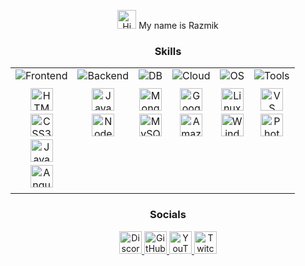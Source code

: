 <div align="center">

  <p>
    <img src="https://user-images.githubusercontent.com/18350557/176309783-0785949b-9127-417c-8b55-ab5a4333674e.gif" width="30" alt="Hi there!" />
    My name is Razmik
  </p>

  <h3>Skills</h3>

  <table width="100%">
    <tr>
      <td valign="top" align="center">
        <img src="https://img.shields.io/badge/-Frontend-brightgreen?style=for-the-badge&labelColor=black&color=brightgreen&link=https://example.com" alt="Frontend" style="margin-bottom: 10px;"> <br>
        <a href="https://developer.mozilla.org/en-US/docs/Glossary/HTML5" target="_blank" rel="noopener noreferrer"><img src="https://raw.githubusercontent.com/danielcranney/readme-generator/main/public/icons/skills/html5-colored.svg" width="36" height="36" alt="HTML5" style="margin-bottom: 5px;" /></a><br>
        <a href="https://www.w3.org/TR/CSS/#css" target="_blank" rel="noopener noreferrer"><img src="https://raw.githubusercontent.com/danielcranney/readme-generator/main/public/icons/skills/css3-colored.svg" width="36" height="36" alt="CSS3" style="margin-bottom: 5px;" /></a><br>
        <a href="https://developer.mozilla.org/en-US/docs/Web/JavaScript" target="_blank" rel="noopener noreferrer"><img src="https://raw.githubusercontent.com/danielcranney/readme-generator/main/public/icons/skills/javascript-colored.svg" width="36" height="36" alt="JavaScript" style="margin-bottom: 5px;" /></a><br>
        <a href="https://angular.io/" target="_blank" rel="noopener noreferrer"><img src="https://raw.githubusercontent.com/danielcranney/readme-generator/main/public/icons/skills/angularjs-colored.svg" width="36" height="36" alt="Angular" style="margin-bottom: 5px;" /></a><br>
      </td>
      <td valign="top" align="center">
        <img src="https://img.shields.io/badge/-Backend-blue?style=for-the-badge&labelColor=black&color=blue&link=https://example.com" alt="Backend" style="margin-bottom: 10px;"> <br>
        <a href="https://www.oracle.com/java/" target="_blank" rel="noopener noreferrer"><img src="https://raw.githubusercontent.com/danielcranney/readme-generator/main/public/icons/skills/java-colored.svg" width="36" height="36" alt="Java" style="margin-bottom: 5px;" /></a><br>
        <a href="https://nodejs.org/en/" target="_blank" rel="noopener noreferrer"><img src="https://raw.githubusercontent.com/danielcranney/readme-generator/main/public/icons/skills/nodejs-colored.svg" width="36" height="36" alt="NodeJS" style="margin-bottom: 5px;" /></a><br>
      </td>
      <td valign="top" align="center">
       <img src="https://img.shields.io/badge/-DB-9cf?style=for-the-badge&labelColor=black&color=9cf&link=https://example.com" alt="DB" style="margin-bottom: 10px;"> <br>
        <a href="https://www.mongodb.com/" target="_blank" rel="noopener noreferrer"><img src="https://raw.githubusercontent.com/danielcranney/readme-generator/main/public/icons/skills/mongodb-colored.svg" width="36" height="36" alt="MongoDB" style="margin-bottom: 5px;" /></a><br>
        <a href="https://www.mysql.com/" target="_blank" rel="noopener noreferrer"><img src="https://raw.githubusercontent.com/danielcranney/readme-generator/main/public/icons/skills/mysql-colored.svg" width="36" height="36" alt="MySQL" style="margin-bottom: 5px;" /></a><br>
      </td>
      <td valign="top" align="center">
        <img src="https://img.shields.io/badge/-Cloud-orange?style=for-the-badge&labelColor=black&color=orange&link=https://example.com" alt="Cloud" style="margin-bottom: 10px;"> <br>
        <a href="https://cloud.google.com/" target="_blank" rel="noopener noreferrer"><img src="https://raw.githubusercontent.com/danielcranney/readme-generator/main/public/icons/skills/googlecloud-colored.svg" width="36" height="36" alt="Google Cloud" style="margin-bottom: 5px;" /></a><br>
        <a href="https://aws.amazon.com" target="_blank" rel="noopener noreferrer"><img src="https://raw.githubusercontent.com/danielcranney/readme-generator/main/public/icons/skills/aws-colored.svg" width="36" height="36" alt="Amazon Web Services" style="margin-bottom: 5px;" /></a><br>
      </td>
      <td valign="top" align="center">
        <img src="https://img.shields.io/badge/-OS-blueviolet?style=for-the-badge&labelColor=black&color=blueviolet&link=https://example.com" alt="OS" style="margin-bottom: 10px;"> <br>
        <a href="https://www.linux.org" target="_blank" rel="noopener noreferrer"><img src="https://raw.githubusercontent.com/danielcranney/readme-generator/main/public/icons/skills/linux-colored.svg" width="36" height="36" alt="Linux" style="margin-bottom: 5px;"/></a><br>
        <a href="https://www.microsoft.com/en-us/windows" target="_blank" rel="noopener noreferrer"> <img src="https://img.icons8.com/color/48/000000/windows-10.png" width="36" height="36" alt="Windows" style="margin-bottom: 5px;"/></a> <br>
      </td>
      <td valign="top" align="center">
        <img src="https://img.shields.io/badge/-Tools-yellow?style=for-the-badge&labelColor=black&color=yellow&link=https://example.com" alt="Tools" style="margin-bottom: 10px;"> <br>
       <a href="https://code.visualstudio.com/" target="_blank" rel="noopener noreferrer"><img src="https://raw.githubusercontent.com/danielcranney/readme-generator/main/public/icons/skills/visualstudiocode-colored.svg" width="36" height="36" alt="VS Code" style="margin-bottom: 5px;" /></a><br>
        <a href="https://www.adobe.com/uk/products/photoshop.html" target="_blank" rel="noopener noreferrer"><img src="https://raw.githubusercontent.com/danielcranney/readme-generator/main/public/icons/skills/photoshop-colored.svg" width="36" height="36" alt="Photoshop" style="margin-bottom: 5px;" /></a><br>
      </td>
    </tr>
  </table>

  <h3>Socials</h3>

 <p align="center">
    <a href="https://discord.com/users/mckesor" target="_blank" rel="noopener noreferrer">
        <img src="https://raw.githubusercontent.com/danielcranney/readme-generator/main/public/icons/socials/discord.svg" width="36" height="36" alt="Discord" />
    </a>
    <a href="https://github.com/MrKeSoR" target="_blank" rel="noopener noreferrer">
        <img src="https://raw.githubusercontent.com/danielcranney/readme-generator/main/public/icons/socials/github.svg" width="36" height="36" alt="GitHub" />
    </a>
    <a href="https://www.youtube.com/@mtechlabdev" target="_blank" rel="noopener noreferrer">
        <img src="https://raw.githubusercontent.com/danielcranney/readme-generator/main/public/icons/socials/youtube.svg" width="36" height="36" alt="YouTube" />
    </a>
    <a href="https://www.twitch.tv/mckesor" target="_blank" rel="noopener noreferrer">
        <img src="https://raw.githubusercontent.com/danielcranney/readme-generator/main/public/icons/socials/twitch.svg" width="36" height="36" alt="Twitch" />
    </a>
</p>

</div>

